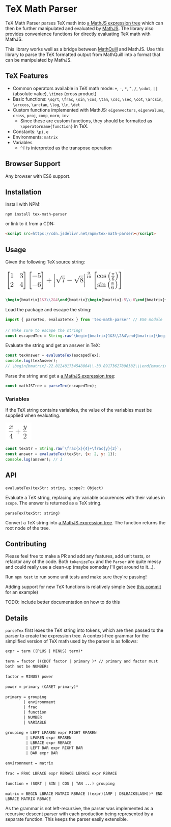# TeX Math Parser

TeX Math Parser parses TeX math into [a MathJS expression tree](https://mathjs.org/docs/expressions/expression_trees.html) which can then be further manipulated and evaluated by [MathJS](https://mathjs.org/). The library also provides convenience functions for directly evaluating TeX math with MathJS.

This library works well as a bridge between [MathQuill](http://mathquill.com/) and MathJS. Use this library to parse the TeX formatted output from MathQuill into a format that can be manipulated by MathJS.

## TeX Features

* Common operators available in TeX math mode: `+`, `-`, `*`, `^`, `/`, `\cdot`, `||` (absolute value), `\times` (cross product)
* Basic functions: `\sqrt`, `\frac`, `\sin`, `\cos`, `\tan`, `\csc`, `\sec`, `\cot`, `\arcsin`, `\arccos`, `\arctan`, `\log`, `\ln`, `\det`
* Custom functions implemented with MathJS: `eigenvectors`, `eigenvalues`, `cross`, `proj`, `comp`, `norm`, `inv`
    * Since these are custom functions, they should be formatted as `\operatorname{function}` in TeX.
* Constants: `\pi`, `e`
* Environments: `matrix`
* Variables
    * `^T` is interpreted as the transpose operation

## Browser Support

Any browser with ES6 support.

## Installation

Install with NPM:

```
npm install tex-math-parser 
```

or link to it from a CDN:

```html
<script src=https://cdn.jsdelivr.net/npm/tex-math-parser></script>
```

## Usage

Given the following TeX source string:

![Example TeX](docs/imgs/example_tex.png)
```latex
\begin{bmatrix}1&3\\2&4\end{bmatrix}\begin{bmatrix}-5\\-6\end{bmatrix}+\left|\sqrt{7}-\sqrt{8}\right|^{\frac{9}{10}}\begin{bmatrix}\cos\left(\frac{\pi}{6}\right)\\\sin\left(\frac{\pi}{6}\right)\end{bmatrix}
```

Load the package and escape the string:

```javascript
import { parseTex, evaluateTex } from 'tex-math-parser' // ES6 module

// Make sure to escape the string!
const escapedTex = String.raw`\begin{bmatrix}1&3\\2&4\end{bmatrix}\begin{bmatrix}-5\\-6\end{bmatrix}+\left|\sqrt{7}-\sqrt{8}\right|^{\frac{9}{10}}\begin{bmatrix}\cos\left(\frac{\pi}{6}\right)\\\sin\left(\frac{\pi}{6}\right)\end{bmatrix}`; // ES6 raw template string
```

Evaluate the string and get an answer in TeX:

```javascript
const texAnswer = evaluateTex(escapedTex); 
console.log(texAnswer); 
// \begin{bmatrix}-22.812481734548864\\-33.89173627896382\\\end{bmatrix}
```

Parse the string and get a [a MathJS expression tree](https://mathjs.org/docs/expressions/expression_trees.html):
```javascript
const mathJSTree = parseTex(escapedTex);
```

### Variables
If the TeX string contains variables, the value of the variables must be supplied when evaluating.

![Example TeX with variables](docs/imgs/example_tex_variables.png)

```javascript
const texStr = String.raw`\frac{x}{4}+\frac{y}{2}`;
const answer = evaluateTex(texStr, {x: 2, y: 1});
console.log(answer); // 1
```

## API

`evaluateTex(texStr: string, scope?: Object)`

Evaluate a TeX string, replacing any variable occurences with their values in `scope`. The answer is returned as a TeX string.

`parseTex(texStr: string)`

Convert a TeX string into [a MathJS expression tree](https://mathjs.org/docs/expressions/expression_trees.html). The function returns the root node of the tree.

## Contributing

Please feel free to make a PR and add any features, add unit tests, or refactor any of the code. Both  `tokenizeTex` and the `Parser` are quite messy and could really use a clean-up (maybe someday I'll get around to it...).

Run `npm test` to run some unit tests and make sure they're passing!

Adding support for new TeX functions is relatively simple (see [this commit](https://github.com/davidtranhq/tex-math-parser/commit/037f27650b8b44ac45497f4e49a77c2195282a05) for an example)

TODO: include better documentation on how to do this

## Details

`parseTex` first lexes the TeX string into tokens, which are then passed to the parser to create the expression tree. A context-free grammar for the simplified version of TeX math used by the parser is as follows:

```
expr = term ((PLUS | MINUS) term)*

term = factor ((CDOT factor | primary )* // primary and factor must both not be NUMBERs

factor = MINUS? power

power = primary (CARET primary)*

primary = grouping
        | environnment
        | frac
        | function
        | NUMBER
        | VARIABLE

grouping = LEFT LPAREN expr RIGHT RPAREN
         | LPAREN expr RPAREN
         | LBRACE expr RBRACE
         | LEFT BAR expr RIGHT BAR
         | BAR expr BAR

environnment = matrix

frac = FRAC LBRACE expr RBRACE LBRACE expr RBRACE

function = (SQRT | SIN | COS | TAN ...) grouping

matrix = BEGIN LBRACE MATRIX RBRACE ((expr)(AMP | DBLBACKSLASH))* END LBRACE MATRIX RBRACE
```

As the grammar is not left-recursive, the parser was implemented as a recursive descent parser with each production being represented by a separate function. This keeps the parser easily extensible.

